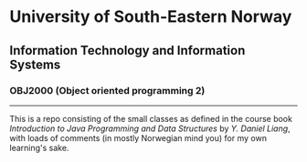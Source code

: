# University of South-Eastern Norway
## Information Technology and Information Systems
### OBJ2000 (Object oriented programming 2)

---

This is a repo consisting of the small classes as defined in the course book _Introduction to Java Programming and Data Structures_ by _Y. Daniel Liang_, with loads of comments (in mostly Norwegian mind you) for my own learning's sake.
